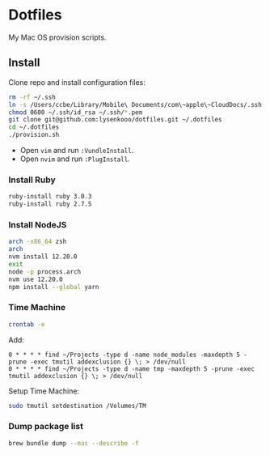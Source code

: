 # Dotfiles

My Mac OS provision scripts.

## Install

Clone repo and install configuration files:
```sh
rm -rf ~/.ssh
ln -s /Users/ccbe/Library/Mobile\ Documents/com\~apple\~CloudDocs/.ssh ~/.ssh
chmod 0600 ~/.ssh/id_rsa ~/.ssh/*.pem
git clone git@github.com:lysenkooo/dotfiles.git ~/.dotfiles
cd ~/.dotfiles
./provision.sh
```

* Open `vim` and run `:VundleInstall`.
* Open `nvim` and run `:PlugInstall`.

### Install Ruby

```sh
ruby-install ruby 3.0.3
ruby-install ruby 2.7.5
```

### Install NodeJS

```sh
arch -x86_64 zsh
arch
nvm install 12.20.0
exit
node -p process.arch
nvm use 12.20.0
npm install --global yarn
```

### Time Machine

```sh
crontab -e
```

Add:
```
0 * * * * find ~/Projects -type d -name node_modules -maxdepth 5 -prune -exec tmutil addexclusion {} \; > /dev/null
0 * * * * find ~/Projects -type d -name tmp -maxdepth 5 -prune -exec tmutil addexclusion {} \; > /dev/null
```

Setup Time Machine:

```sh
sudo tmutil setdestination /Volumes/TM
```

### Dump package list

```sh
brew bundle dump --mas --describe -f
```
